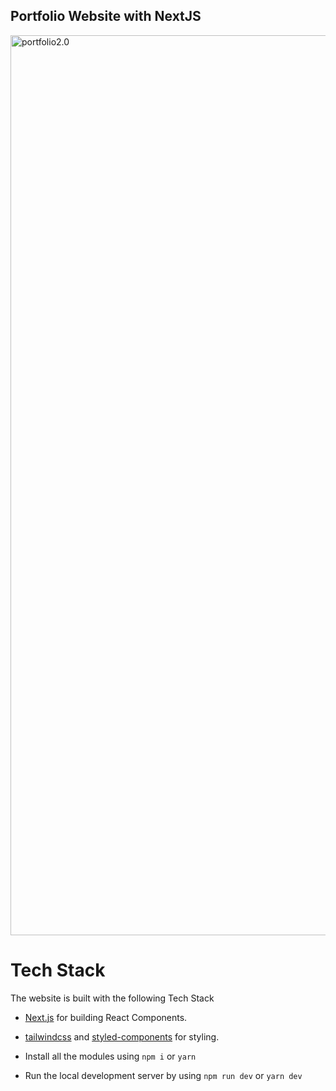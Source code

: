 ## Portfolio Website with NextJS

<img width="1440" alt="portfolio2.0" src=https://user-images.githubusercontent.com/9022851/145732444-19b6f207-352b-4954-a136-58e5d61970e0.png>

# Tech Stack

The website is built with the following Tech Stack

- [Next.js](https://nextjs.org) for building React Components.
- [tailwindcss](https://tailwindcss.com) and [styled-components](https://styled-components.com/) for styling.

- Install all the modules using `npm i` or `yarn`
- Run the local development server by using `npm run dev` or `yarn dev`

